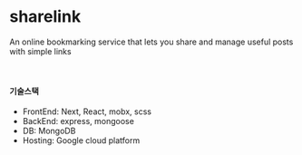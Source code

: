 # sharelink
An online bookmarking service that lets you share and manage useful posts with simple links

<br>

#### 기술스택
- FrontEnd: Next, React, mobx, scss
- BackEnd: express, mongoose
- DB: MongoDB
- Hosting: Google cloud platform

<br>

